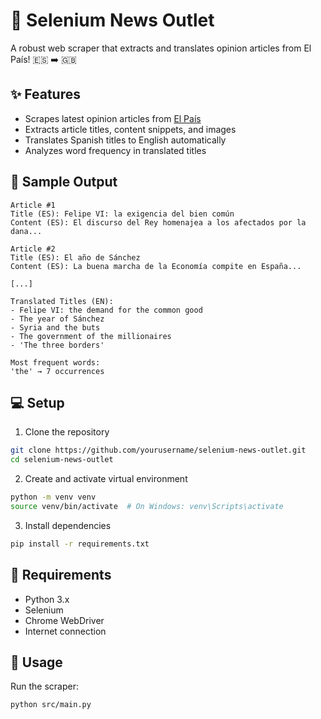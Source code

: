 # 📰 Selenium News Outlet

A robust web scraper that extracts and translates opinion articles from El País! 🇪🇸 ➡️ 🇬🇧

## ✨ Features

- Scrapes latest opinion articles from [El País](https://elpais.com/opinion/)
- Extracts article titles, content snippets, and images
- Translates Spanish titles to English automatically
- Analyzes word frequency in translated titles

## 🚀 Sample Output

```
Article #1
Title (ES): Felipe VI: la exigencia del bien común
Content (ES): El discurso del Rey homenajea a los afectados por la dana...

Article #2
Title (ES): El año de Sánchez
Content (ES): La buena marcha de la Economía compite en España...

[...]

Translated Titles (EN):
- Felipe VI: the demand for the common good
- The year of Sánchez
- Syria and the buts
- The government of the millionaires
- 'The three borders'

Most frequent words:
'the' → 7 occurrences
```

## 💻 Setup

1. Clone the repository
```bash
git clone https://github.com/yourusername/selenium-news-outlet.git
cd selenium-news-outlet
```

2. Create and activate virtual environment
```bash
python -m venv venv
source venv/bin/activate  # On Windows: venv\Scripts\activate
```

3. Install dependencies
```bash
pip install -r requirements.txt
```

## 🔧 Requirements

- Python 3.x
- Selenium
- Chrome WebDriver
- Internet connection

## 🚀 Usage

Run the scraper:
```bash
python src/main.py
```